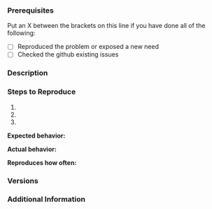 <!--

Have you read mindee-api-python's Code of Conduct? By filing an Issue, you are expected to comply with it, including treating everyone with respect: [Code of Conduct](CODE_OF_CONDUCT.md)

Do you want to ask a question? Are you looking for enterprise support? Get in touch via [email](contact@mindee.com)

-->

### Prerequisites

Put an X between the brackets on this line if you have done all of the following:

* [ ] Reproduced the problem or exposed a new need
* [ ] Checked the github existing issues

### Description

<!-- Description of the issue -->

### Steps to Reproduce

1. <!-- First Step -->
2. <!-- Second Step -->
3. <!-- and so on… -->

**Expected behavior:**

<!-- What you expect to happen -->

**Actual behavior:**

<!-- What actually happens -->

**Reproduces how often:**

<!-- What percentage of the time does it reproduce? -->

### Versions

<!-- You can get this information with `pip freeze | grep mindee`.
Also, please include the browser, OS and what version you're running. -->

### Additional Information

<!-- Any additional information, configuration or data that might be necessary to reproduce the issue. -->
